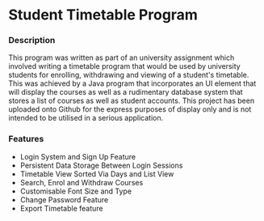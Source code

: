 # Student Timetable Program

### Description
This program was written as part of an university assignment which involved writing a timetable program that would be used by university students for enrolling, withdrawing and viewing of a student's timetable. This was achieved by a Java program that incorporates an UI element that will display the courses as well as a rudimentary database system that stores a list of courses as well as student accounts. 
This project has been uploaded onto Github for the express purposes of display only and is not intended to be utilised in a serious application.

### Features
- Login System and Sign Up Feature
- Persistent Data Storage Between Login Sessions
- Timetable View Sorted Via Days and List View
- Search, Enrol and Withdraw Courses
- Customisable Font Size and Type
- Change Password Feature
- Export Timetable feature


